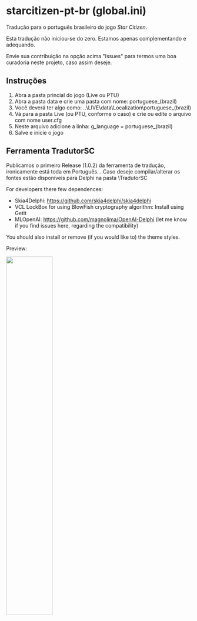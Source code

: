 # starcitizen-pt-br (global.ini)
Tradução para o português brasileiro do jogo *Star Citizen*.

Esta tradução não iniciou-se do zero. Estamos apenas complementando e adequando. 

Envie sua contribuição na opção acima "Issues" para termos uma boa curadoria neste projeto, caso assim deseje.

Instruções
--------

1) Abra a pasta princial do jogo (Live ou PTU)
2) Abra a pasta data e crie uma pasta com nome: portuguese_(brazil)
3) Você deverá ter algo como: ..\LIVE\data\Localization\portuguese_(brazil)
4) Vá para a pasta Live (ou PTU, conforme o caso) e crie ou edite o arquivo com nome user.cfg
5) Neste arquivo adicione a linha: g_language = portuguese_(brazil)
6) Salve e inicie o jogo

Ferramenta TradutorSC
--------
Publicamos o primeiro Release (1.0.2) da ferramenta de tradução, ironicamente está toda em Português... Caso deseje compilar/alterar os fontes estão disponíveis para Delphi na pasta \TradutorSC

For developers there few dependences:

  - Skia4Delphi: https://github.com/skia4delphi/skia4delphi
  - VCL LockBox for using BlowFish cryptography algorithm: Install using Getit
  - MLOpenAI: https://github.com/magnolima/OpenAI-Delphi (let me know if you find issues here, regarding the compatibility)

You should also install or remove (if you would like to) the theme styles.

Preview:

[<img src="https://upload.wikimedia.org/wikipedia/commons/3/3f/YOUTUBE--SOCIAL-PLAY.png" width="50%">](https://youtu.be/wFVXMS7CXKU "Tradutor SC")


